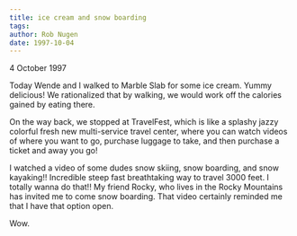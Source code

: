 ```yaml
---
title: ice cream and snow boarding
tags: 
author: Rob Nugen
date: 1997-10-04
---
```


<p class=date>4 October 1997</p>

<p>
Today Wende and I walked to Marble Slab for some ice cream. Yummy delicious! We rationalized that by walking, we would work off the calories gained by eating there.
<p>
On the way back, we stopped at TravelFest, which is like a splashy jazzy colorful fresh new multi-service travel center, where you can watch videos of where you want to go, purchase luggage to take, and then purchase a ticket and away you go!  
<p>
I watched a video of some dudes snow skiing, snow boarding, and snow kayaking!! Incredible steep fast breathtaking way to travel 3000 feet. I totally wanna do that!! My friend Rocky, who lives in the Rocky Mountains has invited me to come snow boarding. That video certainly reminded me that I have that option open.
<p>
Wow.
<p>
